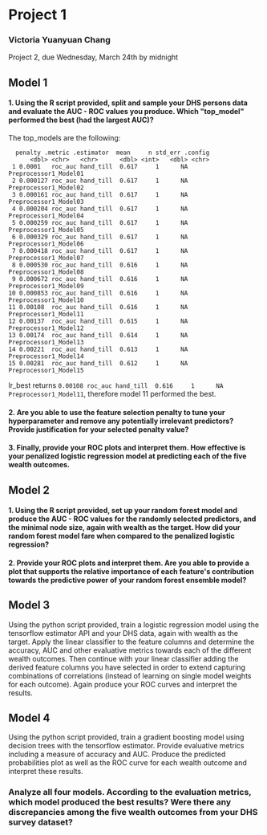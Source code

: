 # Project 1
### Victoria Yuanyuan Chang

Project 2, due Wednesday, March 24th by midnight

## Model 1
#### 1. Using the R script provided, split and sample your DHS persons data and evaluate the AUC - ROC values you produce. Which "top_model" performed the best (had the largest AUC)?

The top_models are the following:
```
  penalty .metric .estimator  mean     n std_err .config              
      <dbl> <chr>   <chr>      <dbl> <int>   <dbl> <chr>                
 1 0.0001   roc_auc hand_till  0.617     1      NA Preprocessor1_Model01
 2 0.000127 roc_auc hand_till  0.617     1      NA Preprocessor1_Model02
 3 0.000161 roc_auc hand_till  0.617     1      NA Preprocessor1_Model03
 4 0.000204 roc_auc hand_till  0.617     1      NA Preprocessor1_Model04
 5 0.000259 roc_auc hand_till  0.617     1      NA Preprocessor1_Model05
 6 0.000329 roc_auc hand_till  0.617     1      NA Preprocessor1_Model06
 7 0.000418 roc_auc hand_till  0.617     1      NA Preprocessor1_Model07
 8 0.000530 roc_auc hand_till  0.616     1      NA Preprocessor1_Model08
 9 0.000672 roc_auc hand_till  0.616     1      NA Preprocessor1_Model09
10 0.000853 roc_auc hand_till  0.616     1      NA Preprocessor1_Model10
11 0.00108  roc_auc hand_till  0.616     1      NA Preprocessor1_Model11
12 0.00137  roc_auc hand_till  0.615     1      NA Preprocessor1_Model12
13 0.00174  roc_auc hand_till  0.614     1      NA Preprocessor1_Model13
14 0.00221  roc_auc hand_till  0.613     1      NA Preprocessor1_Model14
15 0.00281  roc_auc hand_till  0.612     1      NA Preprocessor1_Model15

```
lr_best returns ```0.00108 roc_auc hand_till  0.616     1      NA Preprocessor1_Model11```, therefore model 11 performed the best.

#### 2. Are you able to use the feature selection penalty to tune your hyperparameter and remove any potentially irrelevant predictors? Provide justification for your selected penalty value? 

#### 3. Finally, provide your ROC plots and interpret them. How effective is your penalized logistic regression model at predicting each of the five wealth outcomes.

## Model 2
#### 1. Using the R script provided, set up your random forest model and produce the AUC - ROC values for the randomly selected predictors, and the minimal node size, again with wealth as the target. How did your random forest model fare when compared to the penalized logistic regression?

#### 2. Provide your ROC plots and interpret them. Are you able to provide a plot that supports the relative importance of each feature's contribution towards the predictive power of your random forest ensemble model?

## Model 3
Using the python script provided, train a logistic regression model using the tensorflow estimator API and your DHS data, again with wealth as the target. Apply the linear classifier to the feature columns and determine the accuracy, AUC and other evaluative metrics towards each of the different wealth outcomes. Then continue with your linear classifier adding the derived feature columns you have selected in order to extend capturing combinations of correlations (instead of learning on single model weights for each outcome). Again produce your ROC curves and interpret the results.

## Model 4
Using the python script provided, train a gradient boosting model using decision trees with the tensorflow estimator. Provide evaluative metrics including a measure of accuracy and AUC. Produce the predicted probabilities plot as well as the ROC curve for each wealth outcome and interpret these results.

### Analyze all four models. According to the evaluation metrics, which model produced the best results? Were there any discrepancies among the five wealth outcomes from your DHS survey dataset?
